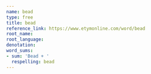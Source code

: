 ```yaml
---
name: bead
type: free
title: bead
reference_link: https://www.etymonline.com/word/bead
root_name: 
root_language: 
denotation: 
word_sums:
- sum: 'Bead + '
  respelling: bead
---
```

